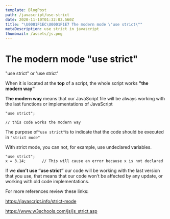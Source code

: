 ```yaml
---
template: BlogPost
path: /javascript/use-strict
date: 2020-11-10T01:32:03.560Z
title: "\U0001F1EC\U0001F1E7 The modern mode \"use strict\""
metaDescription: use strict in javascript
thumbnail: /assets/js.png
---
```

# The modern mode "use strict"

"use strict" or 'use strict'

When it is located at the **top** of a script, the whole script works **"the modern way"**

**The modern way** means that our JavaScript file will be always working with the last functions or implementations of JavaScript

```
"use strict";

// this code works the modern way
```

The purpose of`"use strict"`is to indicate that the code should be executed in `"strict mode"`

With strict mode, you can not, for example, use undeclared variables.

```
"use strict";
x = 3.14;       // This will cause an error because x is not declared
```

If we **don’t use “use strict”** our code will be working with the last version that you use, that means that our code won’t be affected by any update, or working with old code implementations.



For more references review these links:

<https://javascript.info/strict-mode>

<https://www.w3schools.com/js/js_strict.asp>

